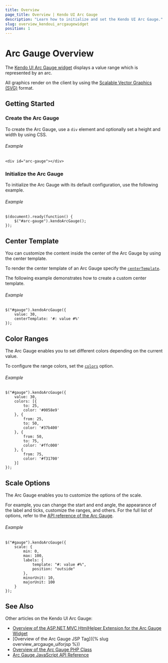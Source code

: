 ```yaml
---
title: Overview
page_title: Overview | Kendo UI Arc Gauge
description: "Learn how to initialize and set the Kendo UI Arc Gauge."
slug: overview_kendoui_arcgaugewidget
position: 1
---
```


# Arc Gauge Overview

The [Kendo UI Arc Gauge widget](http://demos.telerik.com/kendo-ui/arc-gauge/index) displays a value range which is represented by an arc.

All graphics render on the client by using the [Scalable Vector Graphics (SVG)](https://en.wikipedia.org/wiki/Scalable_Vector_Graphics) format.

## Getting Started

### Create the Arc Gauge

To create the Arc Gauge, use a `div` element and optionally set a height and width by using CSS.

###### Example

    <div id="arc-gauge"></div>

### Initialize the Arc Gauge

To initialize the Arc Gauge with its default configuration, use the following example.

###### Example

	$(document).ready(function() {
    	$("#arc-gauge").kendoArcGauge();
   	});

## Center Template

You can customize the content inside the center of the Arc Gauge by using the center template.

To render the center template of an Arc Gauge specify the [`centerTemplate`](/api/javascript/dataviz/ui/arcgauge/configuration/centertemplate).

The following example demonstrates how to create a custom center template.

###### Example

    $("#gauge").kendoArcGauge({
        value: 30,
        centerTemplate: '#: value #%'
    });

## Color Ranges

The Arc Gauge enables you to set different colors depending on the current value.

To configure the range colors, set the [`colors`](/api/javascript/dataviz/ui/arcgauge/configuration/colors)  option.

###### Example

    $("#gauge").kendoArcGauge({
        value: 30,
        colors: [{
            to: 25,
            color: '#0058e9'
        }, {
            from: 25,
            to: 50,
            color: '#37b400'
        }, {
            from: 50,
            to: 75,
            color: '#ffc000'
        }, {
            from: 75,
            color: '#f31700'
        }]
    });

## Scale Options

The Arc Gauge enables you to customize the options of the scale.

For example, you can change the start and end angle, the appearance of the label and ticks, customize the ranges, and others. For the full list of options, refer to the [API reference of the Arc Gauge](/api/javascript/dataviz/ui/arcgauge).

###### Example

    $("#gauge").kendoArcGauge({
        scale: {
            min: 0,
            max: 100,
            labels: {
                template: "#: value #%",
                position: "outside"
            },
            minorUnit: 10,
            majorUnit: 100
        }
    });

## See Also

Other articles on the Kendo UI Arc Gauge:

* [Overview of the ASP.NET MVC HtmlHelper Extension for the Arc Gauge Widget](/aspnet-mvc/helpers/arcgauge/overview)
* [Overview of the Arc Gauge JSP Tag]({% slug overview_arcgauge_uiforjsp %})
* [Overview of the Arc Gauge PHP Class](/php/widgets/arcgauge/overview)
* [Arc Gauge JavaScript API Reference](/api/javascript/dataviz/ui/arcgauge)

